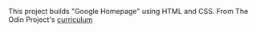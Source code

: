 This project builds "Google Homepage" using HTML and CSS.
From The Odin Project's [curriculum](http://www.theodinproject.com/web-development-101/html-css)
